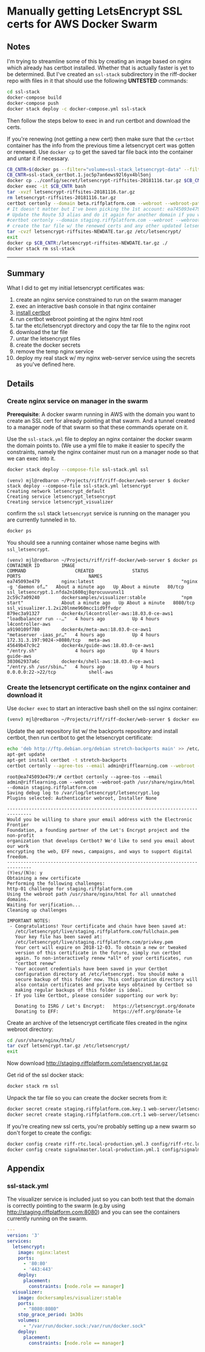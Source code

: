 # Manually getting LetsEncrypt SSL certs for AWS Docker Swarm #

## Notes ##

I'm trying to streamline some of this by creating an image based on
nginx which already has certbot installed. Whether that is actually
faster is yet to be determined. But I've created an `ssl-stack`
subdirectory in the riff-docker repo with files in it that should
use the following **UNTESTED** commands:

```sh
cd ssl-stack
docker-compose build
docker-compose push
docker stack deploy -c docker-compose.yml ssl-stack
```

Then follow the steps below to exec in and run certbot and download the certs.

If you're renewing (not getting a new cert) then make sure that the `certbot`
container has the info from the previous time a letsencrypt cert was gotten or
renewed. Use `docker cp` to get the saved tar file back into the container
and untar it if necessary.

```sh
CB_CNTR=$(docker ps --filter="volume=ssl-stack_letsencrypt-data" --filter="status=running" --format={{.Names}})
CB_CNTR=ssl-stack_certbot.1.joc5p7an6ews92l6yx4bl5onj
docker cp ../config/secret/letsencrypt-riffsites-20181116.tar.gz $CB_CNTR:/
docker exec -it $CB_CNTR bash
tar -xvzf letsencrypt-riffsites-20181116.tar.gz
rm letsencrypt-riffsites-20181116.tar.gz
certbot certonly --domain beta.riffplatform.com --webroot --webroot-path /usr/share/nginx/html
# It doesn't matter but I've been picking the 1st account: ea745093e479@2018-09-04T21:04:31Z (8450)
# Update the Route 53 alias and do it again for another domain if you want
#certbot certonly --domain staging.riffplatform.com --webroot --webroot-path /usr/share/nginx/html
# create the tar file w/ the renewed certs and any other updated letsencrypt info
tar -cvzf letsencrypt-riffsites-NEWDATE.tar.gz /etc/letsencrypt/
exit
docker cp $CB_CNTR:/letsencrypt-riffsites-NEWDATE.tar.gz ./
docker stack rm ssl-stack
```

----

## Summary

What I did to get my initial letsencrypt certificates was:
1. create an nginx service constrained to run on the swarm manager
2. exec an interactive bash console in that nginx container
3. [install certbot][certbot-install]
4. run certbot webroot pointing at the nginx html root
5. tar the etc/letsencrypt directory and copy the tar file to the nginx root
6. download the tar file
7. untar the letsencrypt files
8. create the docker secrets
9. remove the temp nginx service
10. deploy my real stack w/ my nginx web-server service using the secrets as you've defined here.

[certbot]: <https://certbot.eff.org/docs/intro.html> "Certbot documentation introduction"
[certbot-install]: <https://certbot.eff.org/docs/install.html> "Certbot installation"

## Details

### Create nginx service on manager in the swarm

**Prerequisite**: A docker swarm running in AWS with the domain you want
to create an SSL cert for already pointing at that swarm. And a tunnel created
to a manager node of that swarm so that these commands operate on it.

Use the `ssl-stack.yml` file to deploy an nginx container the docker swarm
the domain points to.
(We use a yml file to make it easier to specify the constraints, namely the
nginx container must run on a manager node so that we can exec into it.

```sh
docker stack deploy --compose-file ssl-stack.yml ssl
```

```console
(venv) mjl@redbaron ~/Projects/riff/riff-docker/web-server $ docker stack deploy --compose-file ssl-stack.yml letsencrypt
Creating network letsencrypt_default
Creating service letsencrypt_letsencrypt
Creating service letsencrypt_visualizer
```

confirm the `ssl` stack `letsencrypt` service is running on the manager you are currently tunneled in to.
```sh
docker ps
```
You should see a running container whose name begins with `ssl_letsencrypt`.

```console
(venv) mjl@redbaron ~/Projects/riff/riff-docker/web-server $ docker ps
CONTAINER ID        IMAGE                                       COMMAND                  CREATED              STATUS              PORTS                         NAMES
ea745093e479        nginx:latest                                "nginx -g 'daemon of…"   About a minute ago   Up About a minute   80/tcp                        ssl_letsencrypt.1.nfda2n1608qj8qrocuuvunxl1
2c59c7a09240        dockersamples/visualizer:stable             "npm start"              About a minute ago   Up About a minute   8080/tcp                      ssl_visualizer.1.2xi20lnme960mcc1id9ffvdpr
879ec3a91327        docker4x/l4controller-aws:18.03.0-ce-aws1   "loadbalancer run --…"   4 hours ago          Up 4 hours                                        l4controller-aws
a9190109f780        docker4x/meta-aws:18.03.0-ce-aws1           "metaserver -iaas_pr…"   4 hours ago          Up 4 hours          172.31.3.197:9024->8080/tcp   meta-aws
45649b47c9c2        docker4x/guide-aws:18.03.0-ce-aws1          "/entry.sh"              4 hours ago          Up 4 hours                                        guide-aws
303062937a6c        docker4x/shell-aws:18.03.0-ce-aws1          "/entry.sh /usr/sbin…"   4 hours ago          Up 4 hours          0.0.0.0:22->22/tcp            shell-aws
```

### Create the letsencrypt certificate on the nginx container and download it

Use `docker exec` to start an interactive bash shell on the ssl nginx container:
```sh
(venv) mjl@redbaron ~/Projects/riff/riff-docker/web-server $ docker exec -it ssl_letsencrypt.1.nfda2n1608qj8qrocuuvunxl1 bash
```

Update the apt repository list w/ the backports repository and install certbot,
then run certbot to get the letsencrypt certificate:
```sh
echo 'deb http://ftp.debian.org/debian stretch-backports main' >> /etc/apt/sources.list
apt-get update
apt-get install certbot -t stretch-backports
certbot certonly --agree-tos --email admin@rifflearning.com --webroot --webroot-path /usr/share/nginx/html --domain staging.riffplatform.com
```

```console
root@ea745093e479:/# certbot certonly --agree-tos --email admin@rifflearning.com --webroot --webroot-path /usr/share/nginx/html --domain staging.riffplatform.com
Saving debug log to /var/log/letsencrypt/letsencrypt.log
Plugins selected: Authenticator webroot, Installer None

-------------------------------------------------------------------------------
Would you be willing to share your email address with the Electronic Frontier
Foundation, a founding partner of the Let's Encrypt project and the non-profit
organization that develops Certbot? We'd like to send you email about our work
encrypting the web, EFF news, campaigns, and ways to support digital freedom.
-------------------------------------------------------------------------------
(Y)es/(N)o: y
Obtaining a new certificate
Performing the following challenges:
http-01 challenge for staging.riffplatform.com
Using the webroot path /usr/share/nginx/html for all unmatched domains.
Waiting for verification...
Cleaning up challenges

IMPORTANT NOTES:
 - Congratulations! Your certificate and chain have been saved at:
   /etc/letsencrypt/live/staging.riffplatform.com/fullchain.pem
   Your key file has been saved at:
   /etc/letsencrypt/live/staging.riffplatform.com/privkey.pem
   Your cert will expire on 2018-12-03. To obtain a new or tweaked
   version of this certificate in the future, simply run certbot
   again. To non-interactively renew *all* of your certificates, run
   "certbot renew"
 - Your account credentials have been saved in your Certbot
   configuration directory at /etc/letsencrypt. You should make a
   secure backup of this folder now. This configuration directory will
   also contain certificates and private keys obtained by Certbot so
   making regular backups of this folder is ideal.
 - If you like Certbot, please consider supporting our work by:

   Donating to ISRG / Let's Encrypt:   https://letsencrypt.org/donate
   Donating to EFF:                    https://eff.org/donate-le

```

Create an archive of the letsencrypt certificate files created in
the nginx webroot directory:
```sh
cd /usr/share/nginx/html/
tar cvzf letsencrypt.tar.gz /etc/letsencrypt/
exit
```

Now download  http://staging.riffplatform.com/letsencrypt.tar.gz

Get rid of the ssl docker stack:
```sh
docker stack rm ssl
```

Unpack the tar file so you can create the docker secrets from it:

```sh
docker secret create staging.riffplatform.com.key.1 web-server/letsencrypt/archive/staging.riffplatform.com/privkey1.pem
docker secret create staging.riffplatform.com.crt.1 web-server/letsencrypt/archive/staging.riffplatform.com/fullchain1.pem
```

If you're creating new ssl certs, you're probably setting up a new swarm so don't forget to create
the configs:

```sh
docker config create riff-rtc.local-production.yml.3 config/riff-rtc.local-production.yml.3
docker config create signalmaster.local-production.yml.1 config/signalmaster.local-production.yml.1
```

## Appendix

### ssl-stack.yml

The visualizer service is included just so you can both test that the domain
is correctly pointing to the swarm (e.g.by using http://staging.riffplatform.com:8080)
and you can see the containers currently running on the swarm.
```yaml
---
version: '3'
services:
  letsencrypt:
    image: nginx:latest
    ports:
      - '80:80'
      - '443:443'
    deploy:
      placement:
        constraints: [node.role == manager]
  visualizer:
    image: dockersamples/visualizer:stable
    ports:
      - "8080:8080"
    stop_grace_period: 1m30s
    volumes:
      - "/var/run/docker.sock:/var/run/docker.sock"
    deploy:
      placement:
        constraints: [node.role == manager]


```
